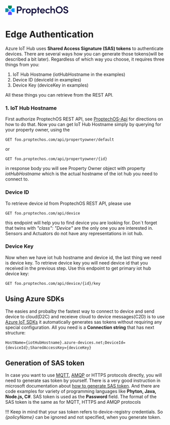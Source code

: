 ![ProptechOS logo](../../images/ProptechOS-logotype-ex.png)
# Edge Authentication
Azure IoT Hub uses **Shared Access Signature (SAS) tokens** to authenticate devices.
There are several ways how you can generate those tokens(will be described a bit later). 
Regardless of which way you choose, it requires three things from you:
1. IoT Hub Hostname (iotHubHostname in the examples)
2. Device ID (deviceId in examples)
3. Device Key (deviceKey in examples)

All these things you can retrieve from the REST API.

### 1. IoT Hub Hostname
First authorize ProptechOS REST API, see [ProptechOS-Api](../ProptechOS-Api) for directions on how to do that.
Now you can get IoT Hub Hostname simply by querying for your property owner, using the 
```curl
GET foo.proptechos.com/api/propertyowner/default
```
or
```curl
GET foo.proptechos.com/api/propertyowner/{id}
```
in response body you will see Property Owner object with property *iotHubHostname* which is the actual hostname
of the iot hub you need to connect to.

### Device ID
To retrieve device id from ProptechOS REST API, please use
```curl
GET foo.proptechos.com/api/device
```
this endpoint will help you to find device you are looking for. Don`t forget that twins with *"class": "Device"* 
are the only one you are interested in. Sensors and Actuators do not have any representations in iot hub.
### Device Key
Now when we have iot hub hostname and device id, the last thing we need is device key.
To retrieve device key you will need device id that you received in the previous step.
Use this endpoint to get primary iot hub device key:
```curl
GET foo.proptechos.com/api/device/{id}/key
```

## Using Azure SDKs
The easies and probalby the fastest way to connect to device and send device to cloud(D2C) and receieve cloud to device messages(C2D) 
is to use [Azure IoT SDKs](https://learn.microsoft.com/en-us/azure/iot-hub/iot-hub-devguide-sdks) 
it automatically generates sas tokens without requiring any special configuration. All you need is a 
**Connection string** that has next structure:
```
HostName={iotHubHostname}.azure-devices.net;DeviceId={deviceId};SharedAccessKey={deviceKey}
```

## Generation of SAS token
In case you want to use [MQTT](https://learn.microsoft.com/en-us/azure/iot-hub/iot-hub-mqtt-support), 
[AMQP](https://learn.microsoft.com/en-us/azure/iot-hub/iot-hub-amqp-support) or HTTPS protocols directly, you will need to generate sas token by yourself.
There is a very good instruction in microsoft documentation about [how to generate SAS token](https://learn.microsoft.com/en-us/azure/iot-hub/iot-hub-dev-guide-sas?tabs=java#sas-token-structure).
And there are code examples for variety of programming languages like **Phyton, Java, Node.js, C#**.
SAS token is used as the **Password** field. The format of the SAS token is the same as for MQTT, HTTPS and AMQP protocols

!!! Keep in mind that your sas token refers to device-registry credentials. So *{policyName}* can be ignored and not specified, when you generate token.

